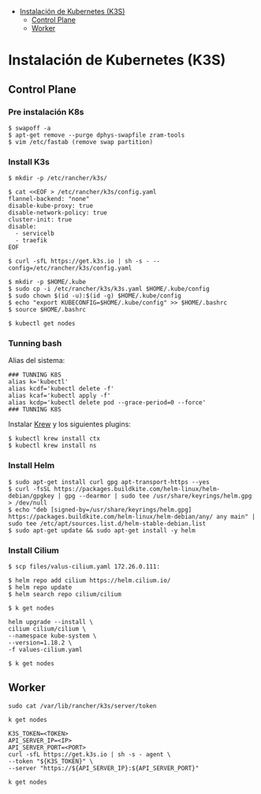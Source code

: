 * [Instalación de Kubernetes (K3S)](#id10)
  * [Control Plane](#id11)
  * [Worker](#id12)

# Instalación de Kubernetes (K3S) <div id='id10' />


## Control Plane <div id='id11' />

### Pre instalación K8s

```
$ swapoff -a
$ apt-get remove --purge dphys-swapfile zram-tools
$ vim /etc/fastab (remove swap partition)
```

### Install K3s

```
$ mkdir -p /etc/rancher/k3s/

$ cat <<EOF > /etc/rancher/k3s/config.yaml
flannel-backend: "none"
disable-kube-proxy: true
disable-network-policy: true
cluster-init: true
disable:
  - servicelb
  - traefik
EOF

$ curl -sfL https://get.k3s.io | sh -s - --config=/etc/rancher/k3s/config.yaml
```

```
$ mkdir -p $HOME/.kube
$ sudo cp -i /etc/rancher/k3s/k3s.yaml $HOME/.kube/config
$ sudo chown $(id -u):$(id -g) $HOME/.kube/config
$ echo "export KUBECONFIG=$HOME/.kube/config" >> $HOME/.bashrc
$ source $HOME/.bashrc
```

```
$ kubectl get nodes
```

### Tunning bash

Alias del sistema:

```
### TUNNING K8S
alias k='kubectl'
alias kcdf='kubectl delete -f'
alias kcaf='kubectl apply -f'
alias kcdp='kubectl delete pod --grace-period=0 --force'
### TUNNING K8S
```

Instalar [Krew](https://krew.sigs.k8s.io/docs/user-guide/setup/install/) y los siguientes plugins:

```
$ kubectl krew install ctx
$ kubectl krew install ns
```

### Install Helm

```
$ sudo apt-get install curl gpg apt-transport-https --yes
$ curl -fsSL https://packages.buildkite.com/helm-linux/helm-debian/gpgkey | gpg --dearmor | sudo tee /usr/share/keyrings/helm.gpg > /dev/null
$ echo "deb [signed-by=/usr/share/keyrings/helm.gpg] https://packages.buildkite.com/helm-linux/helm-debian/any/ any main" | sudo tee /etc/apt/sources.list.d/helm-stable-debian.list
$ sudo apt-get update && sudo apt-get install -y helm
```

### Install Cilium

```
$ scp files/valus-cilium.yaml 172.26.0.111:
```

```
$ helm repo add cilium https://helm.cilium.io/
$ helm repo update
$ helm search repo cilium/cilium
```

```
$ k get nodes
```

```
helm upgrade --install \
cilium cilium/cilium \
--namespace kube-system \
--version=1.18.2 \
-f values-cilium.yaml
```

```
$ k get nodes
```


## Worker <div id='id12' />

```
sudo cat /var/lib/rancher/k3s/server/token
```

```
k get nodes
```

```
K3S_TOKEN=<TOKEN>
API_SERVER_IP=<IP>
API_SERVER_PORT=<PORT>
curl -sfL https://get.k3s.io | sh -s - agent \
--token "${K3S_TOKEN}" \
--server "https://${API_SERVER_IP}:${API_SERVER_PORT}"
```

```
k get nodes
```